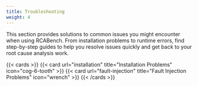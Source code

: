 ```yaml
---
title: Troubleshooting
weight: 4
---
```


This section provides solutions to common issues you might encounter when using RCABench. From installation problems to runtime errors, find step-by-step guides to help you resolve issues quickly and get back to your root cause analysis work.

{{< cards >}}
{{< card url="installation" title="Installation Problems" icon="cog-6-tooth" >}}
{{< card url="fault-injection" title="Fault Injection Problems" icon="wrench" >}}
{{< /cards >}}
